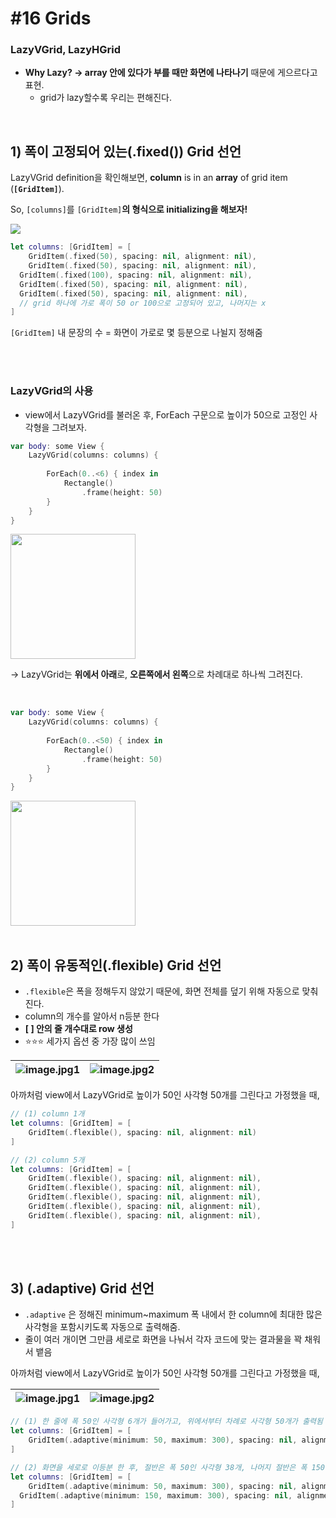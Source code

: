# **#16 Grids**

### **LazyVGrid, LazyHGrid**

- **Why Lazy? → array 안에 있다가 부를 때만 화면에 나타나기** 때문에 게으르다고 표현.
    - grid가 lazy할수록 우리는 편해진다.
    
<br>

## 1) 폭이 고정되어 있는(.fixed()) Grid 선언

LazyVGrid definition을 확인해보면, **column** is in an **array** of grid item (**`[GridItem]`**).

So, `[columns]`를 `[GridItem]`**의 형식으로 initializing을 해보자!**


<img src="https://user-images.githubusercontent.com/126866283/235301659-83865c4f-35ea-4371-a547-070bbe76f978.png">

```swift
let columns: [GridItem] = [
	GridItem(.fixed(50), spacing: nil, alignment: nil),
	GridItem(.fixed(50), spacing: nil, alignment: nil),
  GridItem(.fixed(100), spacing: nil, alignment: nil),
  GridItem(.fixed(50), spacing: nil, alignment: nil),
  GridItem(.fixed(50), spacing: nil, alignment: nil),
  // grid 하나에 가로 폭이 50 or 100으로 고정되어 있고, 나머지는 x
]
```

`[GridItem]` 내 문장의 수 = 화면이 가로로 몇 등분으로 나뉠지 정해줌

<br>
<br>

### **LazyVGrid의 사용**

- view에서 LazyVGrid를 불러온 후, ForEach 구문으로 높이가 50으로 고정인 사각형을 그려보자.

```swift
var body: some View {
	LazyVGrid(columns: columns) {
            
		ForEach(0..<6) { index in
			Rectangle()
				.frame(height: 50)
		}
	}
}
```

<img src="https://user-images.githubusercontent.com/126866283/235301730-3584f7c7-1149-44c3-aff8-8f6b2d956b91.png" width=200>

→ LazyVGrid는 **위에서 아래**로, **오른쪽에서 왼쪽**으로 차례대로 하나씩 그려진다.


<br>

```swift
var body: some View {
	LazyVGrid(columns: columns) {
            
		ForEach(0..<50) { index in
			Rectangle()
				.frame(height: 50)
		}
	}
}
```
<img src="https://user-images.githubusercontent.com/126866283/235301768-d6f0c439-48c9-4e5c-8cef-9aa74e527f3f.png" width=200>

<br>
<br>


## 2) 폭이 유동적인(.flexible) Grid 선언

- `.flexible`은 폭을 정해두지 않았기 때문에, 화면 전체를 덮기 위해 자동으로 맞춰진다.
- column의 개수를 알아서 n등분 한다
- **[ ] 안의 줄 개수대로 row 생성**
- ⭐️⭐️⭐️ 세가지 옵션 중 가장 많이 쓰임

![image.jpg1](https://user-images.githubusercontent.com/126866283/235301851-cc5748de-7106-490c-ad47-ed099116ece9.png) |![image.jpg2](https://user-images.githubusercontent.com/126866283/235301871-be848755-83a2-4023-8ac4-0cfec572e07e.png)
--- | ---


아까처럼 view에서 LazyVGrid로 높이가 50인 사각형 50개를 그린다고 가정했을 때,

```swift
// (1) column 1개
let columns: [GridItem] = [
	GridItem(.flexible(), spacing: nil, alignment: nil)
]
```

```swift
// (2) column 5개
let columns: [GridItem] = [
	GridItem(.flexible(), spacing: nil, alignment: nil),
	GridItem(.flexible(), spacing: nil, alignment: nil),
	GridItem(.flexible(), spacing: nil, alignment: nil),
	GridItem(.flexible(), spacing: nil, alignment: nil),
	GridItem(.flexible(), spacing: nil, alignment: nil),
]
```
<br>
<br>

## 3) (.adaptive) Grid 선언

- `.adaptive` 은 정해진 minimum~maximum 폭 내에서 한 column에 최대한 많은 사각형을 포함시키도록 자동으로 출력해줌.
- 줄이 여러 개이면 그만큼 세로로 화면을 나눠서 각자 코드에 맞는 결과물을 꽉 채워서 뱉음

아까처럼 view에서 LazyVGrid로 높이가 50인 사각형 50개를 그린다고 가정했을 때,

![image.jpg1](https://user-images.githubusercontent.com/126866283/235301915-316e45ca-b631-481f-98f6-f66428e80fb7.png) |![image.jpg2](https://user-images.githubusercontent.com/126866283/235301939-58379f12-a168-46dd-a50e-ebcb2e34cb30.png)
--- | ---



```swift
// (1) 한 줄에 폭 50인 사각형 6개가 들어가고, 위에서부터 차례로 사각형 50개가 출력됨
let columns: [GridItem] = [
	GridItem(.adaptive(minimum: 50, maximum: 300), spacing: nil, alignment: nil),
]
```

```swift
// (2) 화면을 세로로 이등분 한 후, 절반은 폭 50인 사각형 38개, 나머지 절반은 폭 150인 사각형 12개
let columns: [GridItem] = [
	GridItem(.adaptive(minimum: 50, maximum: 300), spacing: nil, alignment: nil),
  GridItem(.adaptive(minimum: 150, maximum: 300), spacing: nil, alignment: nil),
]
```

